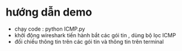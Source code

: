 # hướng dẫn demo
* chạy code : python ICMP.py
* khởi động wireshark tiến hành bắt các gói tin , dùng bộ lọc ICMP
* đối chiếu thông tin trên các gói tin và thông tin trên terminal